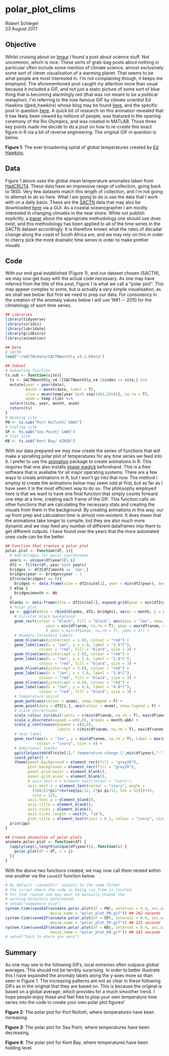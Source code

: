 # polar_plot_clims
Robert Schlegel  
23 August 2017  



## Objective
Whilst cruising about on [Imgur](http://imgur.com) I found a post about science stuff. Not uncommon, which is nice. These sorts of grab-bag posts about nothing in particular often include some mention of climate science, almost exclusively some sort of clever visualisation of a warming planet. That seems to be what people are most interested in. I'm not complaining though, it keeps me employed. The aforementioned post caught my attention more than usual because it included a GIF, and not just a static picture of some sort of blue thing that is becoming alarmingly red (that was not meant to be a political metaphor). I'm referring to the now famous GIF by climate scientist Ed Hawkins (@ed_hawkins) whose blog may be found [here](https://www.climate-lab-book.ac.uk/), and the specific post in question [here](https://www.climate-lab-book.ac.uk/2016/spiralling-global-temperatures/). A quick bit of research on this animation revealed that it has likely been viewed by millions of people, was featured in the opening ceremony of the Rio Olympics, and was created in MATLAB. Those three key points made me decide to do a post on how to re-create this exact figure in R via a bit of reverse engineering. The original GIF in question is below.

**Figure 1**: The ever broadening spiral of global temperatures created by [Ed Hawkins](https://www.climate-lab-book.ac.uk/).

## Data
Figure 1 above uses the global mean temperature anomalies taken from [HadCRUT4](http://www.metoffice.gov.uk/hadobs/hadcrut4/). These data have an impressive range of collection, going back to 1850. Very few datasets match this length of collection, and I'm not going to attempt to do so here. What I am going to do is use the data that I work with on a daily basis. These are the [SACTN](https://github.com/ajsmit/SACTN) data that may also be downloaded [here](https://robert-schlegel.shinyapps.io/SACTN/) via a GUI. As a coastal oceanographer I am mostly interested in changing climates in the near shore. While not publish explicitly, a [paper](http://journals.ametsoc.org/doi/abs/10.1175/JCLI-D-16-0014.1) about the appropriate methodology one should use does exist, and this methodology has been applied to all of the time series in the SACTN dataset accordingly. It is therefore known what the rates of decadal change along the coast of South Africa are, and we may rely on this in order to cherry pick the more dramatic time series in order to make prettier visuals.

## Code
With our end goal established (Figure 1), and our dataset chosen (SACTN), we may now get busy with the actual code necessary. As one may have inferred from the title of this post, Figure 1 is what we call a "polar plot". This may appear complex to some, but is actually a very simple visualisation, as we shall see below. But first we need to prep our data. For consistency in the creation of the anomaly values below I will use 1981 -- 2010 for the climatology of each time series.


```r
## Libraries
library(tidyverse)
library(viridis)
library(lubridate)
library(gridExtra)
library(animation)

## Data
# SACTN
load("~/SACTN/data/SACTNmonthly_v4.1.Rdata")

## Subset
# Subseting function
ts.sub <- function(site){
  ts <- SACTNmonthly_v4.1[SACTNmonthly_v4.1$index == site,] %>% 
  mutate(year = year(date),
         month = month(date, label = T),
         clim = mean(temp[year %in% seq(1981,2010)], na.rm = T),
         anom = temp-clim) %>% 
  select(site, year, month, anom)
  return(ts)
}
# Warming site
PN <- ts.sub("Port Nolloth/ SAWS")
# Cooling site
SP <- ts.sub("Sea Point/ SAWS")
# Flat site
KB <- ts.sub("Kent Bay/ KZNSB")
```

With our data prepared we may now create the series of functions that will make a spiralling polar plot of temperatures for any time series we feed into it. I prefer to use the [animation](https://cran.r-project.org/web/packages/animation/index.html) package to create animations in R. This requires that one also installs [image magick](http://www.imagemagick.org/script/index.php) beforehand. This is a free software that is available for all major operating systems. There are a few ways to create animations in R, but I won't go into that now. The method I employ to create the animations below may seem odd at first, but as far as I have seen it is the most efficient way to do so. The philosophy employed here is that we want to have one final function that simply counts forward one step at a time, creating each frame of the GIF. This function calls on other functions that are calculating the necessary stats and creating the visuals from them in the background. By creating animations in this way, our up front prep and calculation time is almost non-existent. It does mean that the animations take longer to compile, but they are also much more dynamic and we may feed any number of different dataframes into them to get different outputs. I have found over the years that the more automated ones code can be the better.


```r
## Function that creates a polar plot
polar.plot <- function(df, i){
  # Add bridges for polar coordinates
  years <- unique(df$year)[1:i]
  df2 <- filter(df, year %in% years)
  bridges <- df2[df2$month == 'Jan',]
  bridges$year <- bridges$year - 1
  if(nrow(bridges) == 0){
    bridges <- data.frame(site = df2$site[1], year = min(df2$year), month = NA, anom = NA)
  } else {
    bridges$month <- NA
  }
  blanks <- data.frame(site = df2$site[1], expand.grid(year = min(df2$year)-1, month = month.abb), anom = NA)
  # Polar plot
  pp <- ggplot(data = rbind(blanks, df2, bridges), aes(x = month, y = anom, group = year)) +
    # Circular black background
    geom_rect(colour = "black", fill = "black", aes(xmin = "Jan", xmax = NA,
                  ymin = min(df$anom, na.rm = T), ymax = max(df$anom, na.rm = T))) +
                  # ymin = min(df$anom, na.rm = T), ymax = 3)) +
    # Anomaly threshold labels
    geom_hline(aes(yintercept = 1.0), colour = "red") +
    geom_label(aes(x = "Jan", y = 1.0, label = "1.0°C"),
               colour = "red", fill = "black", size = 3) +
    geom_hline(aes(yintercept = 2.0), colour = "red") +
    geom_label(aes(x = "Jan", y = 2.0, label = "2.0°C"),
               colour = "red", fill = "black", size = 3) +
    geom_hline(aes(yintercept = 3.0), colour = "red") +
    geom_label(aes(x = "Jan", y = 3.0, label = "3.0°C"),
               colour = "red", fill = "black", size = 3) +
    geom_hline(aes(yintercept = 4.0), colour = "red") +
    geom_label(aes(x = "Jan", y = 4.0, label = "4.0°C"),
               colour = "red", fill = "black", size = 3) +
    # Temperature spiral
    geom_path(aes(colour = anom), show.legend = F) +
    geom_point(data = df2[i,], aes(colour = anom), show.legend = F) +
    # Scale corrections
    scale_colour_viridis(limits = c(min(df$anom, na.rm = T), max(df$anom, na.rm = T))) +
    scale_x_discrete(expand = c(0,0), breaks = month.abb) +
    scale_y_continuous(expand = c(0,0),
                       limits = c(min(df$anom, na.rm = T), max(df$anom, na.rm = T))) +
    # Year label
    geom_text(aes(x = "Jan", y = min(df$anom, na.rm = T), label = max(df2$year, na.rm = T)),
              colour = "ivory", size = 8) +
    # Additional tweaks
    ggtitle(paste0(df$site[1]," temperature change (",min(df$year),"-",max(df$year),")")) +
    coord_polar() +
    theme(panel.background = element_rect(fill = "grey20"),
          plot.background = element_rect(fill = "grey20"),
          panel.grid.major = element_blank(),
          panel.grid.minor = element_blank(),
          # axis.text.x = element_text(colour = "ivory"),
          axis.text.x = element_text(colour = "ivory", angle =
            (360/(2*pi)*rev(seq(pi/12, 2*pi-pi/12, len = 12)))+15,
            size = 12),
          axis.text.y = element_blank(),
          axis.title = element_blank(),
          axis.ticks = element_blank(),
          axis.ticks.length = unit(0, "cm"),
          plot.title = element_text(hjust = 0.5, colour = "ivory", size = 15))
  print(pp)
}

## Create animation of polar plots
animate.polar.plot <- function(df) {
  lapply(seq(1,length(unique(df$year))), function(i) {
    polar.plot(df = df, i = i)
  })
}
```

With the above two functions created, we may now call them nested within one another via the `saveGIF` function below.


```r
# By default 'saveGIF()' outputs to the same folder 
# the script where the code is being run from is located.
# For that reason one may want to manually change the
# working directory beforehand.
# setwd("somewhere else")
system.time(saveGIF(animate.polar.plot(df = PN), interval = 0.4, ani.width = 457, 
                    movie.name = "polar_plot_PN.gif")) ## 262 seconds
system.time(saveGIF(animate.polar.plot(df = SP), interval = 0.4, ani.width = 457, 
                    movie.name = "polar_plot_SP.gif")) ## 221 seconds
system.time(saveGIF(animate.polar.plot(df = KB), interval = 0.4, ani.width = 457, 
                    movie.name = "polar_plot_KB.gif")) ## 183 seconds
# setwd("back to where you were")
```

## Summary
As one may see in the following GIFs, local extremes often outpace global averages. This should not be terribly surprising. In order to better illustrate this I have expanded the anomaly labels along the y-axes more so than seen in Figure 1. The increasing patterns are not as clear in these following GIFs as in the original that they are based on. This is because the original is based on a global average, which provides for a much smoother trend. I hope people enjoy these and feel free to plop your own temperature time series into the code to create your own polar plot figures!

**Figure 2**: The polar plot for Port Nolloth, where temperatures have been increasing.

**Figure 3**: The polar plot for Sea Point, where temperatures have been decreasing.

**Figure 4**: The polar plot for Kent Bay, where temperatures have been holding level.
